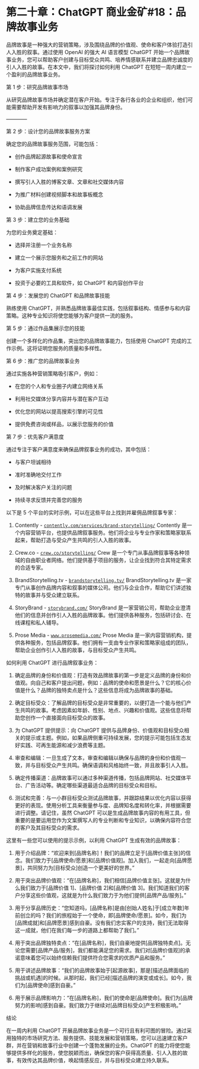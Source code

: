



# 第二十章：ChatGPT 商业金矿#18：品牌故事业务



品牌故事是一种强大的营销策略，涉及围绕品牌的价值观、使命和客户体验打造引人入胜的叙事。通过使用 OpenAI 的强大 AI 语言模型 ChatGPT 开始一个品牌故事业务，您可以帮助客户创建与目标受众共鸣、培养情感联系并建立品牌忠诚度的引人入胜的故事。在本文中，我们将探讨如何利用 ChatGPT 在短短一周内建立一个盈利的品牌故事业务。

第 1 步：研究品牌故事市场

从研究品牌故事市场并确定潜在客户开始。专注于各行各业的企业和组织，他们可能需要帮助开发有影响力的叙事以加强其品牌身份。

––––––––



第 2 步：设计您的品牌故事服务方案

确定您的品牌故事服务范围，可能包括：

+   创作品牌起源故事和使命宣言

+   制作客户成功案例和案例研究

+   撰写引人入胜的博客文章、文章和社交媒体内容

+   为推广材料创建视频脚本和故事板概念

+   协助品牌信息传达和语调发展

第 3 步：建立您的业务基础

为您的业务奠定基础：

+   选择并注册一个业务名称

+   建立一个展示您服务和之前工作的网站

+   为客户实施支付系统

+   投资于必要的工具和软件，如 ChatGPT 和内容创作平台

第 4 步：发展您的 ChatGPT 和品牌故事技能

熟练使用 ChatGPT，并熟悉品牌故事最佳实践，包括叙事结构、情感参与和内容策略。这种专业知识将使您能够为客户提供一流的服务。

第 5 步：通过作品集展示您的技能

创建一个多样化的作品集，突出您的品牌故事能力，包括使用 ChatGPT 完成的工作示例。这将证明您服务的质量和多样性。

第 6 步：推广您的品牌故事业务

通过实施各种营销策略吸引客户，例如：

+   在您的个人和专业圈子内建立网络关系

+   利用社交媒体分享内容并与潜在客户互动

+   优化您的网站以提高搜索引擎的可见性

+   提供免费咨询或样品，以展示您服务的价值

第 7 步：优先客户满意度

通过专注于客户满意度来确保品牌叙事业务的成功，其中包括：

+   与客户坦诚相待

+   准时准确地交付工作

+   及时解决客户关注的问题

+   持续寻求反馈并完善您的服务

以下是 5 个平台的实时示例，可以在这些平台上找到并雇佣品牌叙事专家：

1.  Contently - [`contently.com/services/brand-storytelling/`](https://contently.com/services/brand-storytelling/) Contently 是一个内容营销平台，也提供品牌叙事服务。他们将企业与专业作家和策略家联系起来，帮助打造与受众产生共鸣的引人入胜的故事。

1.  Crew.co - [`crew.co/storytelling/`](https://crew.co/storytelling/) Crew 是一个专门从事品牌叙事等各种领域的自由职业者网络。他们提供基于项目的服务，让企业找到符合其特定需求的合适专家。

1.  BrandStorytelling.tv - [`brandstorytelling.tv/`](https://brandstorytelling.tv/) BrandStorytelling.tv 是一家专门从事创作品牌内容和叙事的媒体公司。他们与企业合作，帮助它们讲述独特的故事并与受众建立联系。

1.  StoryBrand - [`storybrand.com/`](https://storybrand.com/) StoryBrand 是一家营销公司，帮助企业澄清他们的信息并创作引人入胜的品牌故事。他们提供各种服务，包括研讨会、在线课程和私人辅导。

1.  Prose Media - [`www.prosemedia.com/`](https://www.prosemedia.com/) Prose Media 是一家内容营销机构，提供各种服务，包括品牌叙事。他们拥有一支由专业作家和策略家组成的团队，帮助企业创作引人入胜的故事，与目标受众产生共鸣。

如何利用 ChatGPT 进行品牌叙事业务：

1.  确定品牌的身份和价值观：打造有效品牌故事的第一步是定义品牌的身份和价值观。向自己和客户提出问题，例如：品牌的使命和愿景是什么？它的核心价值是什么？品牌的独特卖点是什么？这些信息将成为品牌故事的基础。

1.  确定目标受众：了解品牌的目标受众是非常重要的，以便打造一个能与他们产生共鸣的故事。考虑因素如年龄、性别、地点、兴趣和价值观。这些信息将帮助您创作一个直接面向目标受众的故事。

1.  为 ChatGPT 提供提示：向 ChatGPT 提供与品牌身份、价值观和目标受众相关的提示或主题。例如，如果品牌侧重可持续发展，您的提示可能包括生态友好实践、可再生能源和减少浪费等主题。

1.  审查和编辑：一旦生成了文本，审查和编辑以确保与品牌的身份和价值观一致，并与目标受众产生共鸣。确保语调和风格始终一致，并且故事引人入胜。

1.  确定传播渠道：品牌故事可以通过多种渠道传播，包括品牌网站、社交媒体平台、广告活动等。确定哪些渠道最适合品牌的目标受众和目标。

1.  测试和完善：与一小群目标受众测试品牌故事，并跟踪结果以优化内容以获得更好的表现。使用分析工具来衡量参与度、品牌知名度和转化率，并根据需要进行调整。请记住，虽然 ChatGPT 可以是生成品牌故事内容的有用工具，但重要的是要运用您作为文案撰写人的专业判断和专业知识，以确保内容符合您的客户及其目标受众的需求。

这里有一些您可以使用的提示示例，以利用 ChatGPT 生成有效的品牌故事：

1.  用于介绍品牌：“欢迎来到[品牌名称]！我们的品牌立足于[品牌价值主张]的信念。我们致力于[品牌使命/愿景]和[品牌价值观]。加入我们，一起走向[品牌愿景]，共同努力为[目标受众]创造一个更美好的世界。”

1.  用于突出品牌价值观：“在[品牌名称]，我们相信[品牌价值主张]。这就是为什么我们致力于[品牌价值 1]、[品牌价值 2]和[品牌价值 3]。我们知道我们的客户分享这些价值观，这就是为什么我们致力于为他们提供[品牌产品/服务]。”

1.  用于分享品牌历史：“您知道吗，[品牌名称]是由[创始人姓名]于[成立年数]年前创立的吗？我们的旅程始于一个使命，即[品牌使命/愿景]。如今，我们为[品牌成就]和[品牌愿景]感到自豪。没有我们忠实客户的支持，我们无法取得这一成就，他们在我们每一步的道路上都帮助了我们。”

1.  用于突出品牌独特卖点：“在[品牌名称]，我们自豪地提供[品牌独特卖点]。无论您需要[品牌产品/服务]，我们都能满足您的需求。我们对[品牌价值观]的承诺意味着您可以始终信赖我们提供符合您需求的优质产品和服务。”

1.  用于讲述品牌故事：“我们的品牌故事始于[起源故事]，那是[描述品牌面临的挑战或机遇]的时候。从那时起，我们已经[描述品牌的演变或成长]。如今，我们为[品牌使命]感到自豪。”

1.  用于展示品牌影响力：“在[品牌名称]，我们的使命是[品牌使命]。我们为[品牌努力的影响]感到自豪。我们致力于继续对[品牌目标受众]产生积极影响。”

结论

在一周内利用 ChatGPT 开展品牌故事业务是一个可行且有利可图的冒险。通过采用独特的市场研究方法、服务提供、技能发展和营销策略，您可以迅速建立客户群，并在营销和故事行业中创建一个蓬勃发展的业务。ChatGPT 的能力将使您能够提供多样化的服务，使您脱颖而出，确保您的客户获得高质量、引人入胜的故事，有效传达其品牌价值，唤起情感反应，并与目标受众建立持久联系。
